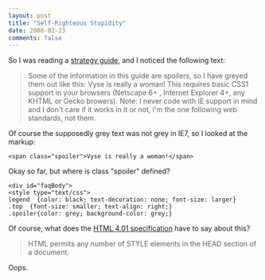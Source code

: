 ```yaml
---
layout: post
title: "Self-Righteous Stupidity"
date: 2008-02-23
comments: false
---
```

So I was reading a [strategy guide][0], and I noticed the following text:



> 
> Some of the information in this guide are spoilers, so I have greyed them out like this: Vyse is really a woman! This requires basic CSS1 support in your browsers (Netscape 6+ , Internet Explorer 4+, any KHTML or Gecko browers). Note: I never code with IE support in mind and I don't care if it works in it or not, I'm the one following web standards, not them.
> 





Of course the supposedly grey text was not grey in IE7, so I looked at the markup:



    <span class="spoiler">Vyse is really a woman!</span>





Okay so far, but where is class "spoiler" defined?



    <div id="faqBody">
    <style type="text/css">
    legend  {color: black; text-decoration: none; font-size: larger}
    .top  {font-size: smaller; text-align: right;}
    .spoiler{color: grey; background-color: grey;}
    





Of course, what does the [HTML 4.01 specification][1] have to say about this?



> 
> HTML permits any number of STYLE elements in the HEAD section of a document.
> 





Oops.



[0]: http://faqs.ign.com/articles/430/430440p1.html
[1]: http://www.w3.org/TR/html401/present/styles.html#h-14.2.3
